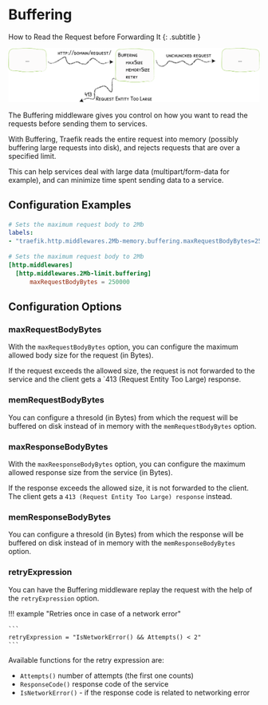 # Buffering

How to Read the Request before Forwarding It
{: .subtitle }

![Buffering](../assets/img/middleware/buffering.png)

The Buffering middleware gives you control on how you want to read the requests before sending them to services.

With Buffering, Traefik reads the entire request into memory (possibly buffering large requests into disk), and rejects requests that are over a specified limit.

This can help services deal with large data (multipart/form-data for example), and can minimize time spent sending data to a service.

## Configuration Examples

```yaml tab="Docker"
# Sets the maximum request body to 2Mb
labels:
- "traefik.http.middlewares.2Mb-memory.buffering.maxRequestBodyBytes=250000"
```

```toml tab="File"
# Sets the maximum request body to 2Mb
[http.middlewares]
  [http.middlewares.2Mb-limit.buffering]
      maxRequestBodyBytes = 250000
```

## Configuration Options

### maxRequestBodyBytes

With the `maxRequestBodyBytes` option, you can configure the maximum allowed body size for the request (in Bytes).

If the request exceeds the allowed size, the request is not forwarded to the service and the client gets a `413 (Request Entity Too Large) response.

### memRequestBodyBytes

You can configure a thresold (in Bytes) from which the request will be buffered on disk instead of in memory with the `memRequestBodyBytes` option. 

### maxResponseBodyBytes

With the `maxReesponseBodyBytes` option, you can configure the maximum allowed response size from the service (in Bytes).

If the response exceeds the allowed size, it is not forwarded to the client. The client gets a `413 (Request Entity Too Large) response` instead.

### memResponseBodyBytes

You can configure a thresold (in Bytes) from which the response will be buffered on disk instead of in memory with the `memResponseBodyBytes` option. 

### retryExpression

You can have the Buffering middleware replay the request with the help of the `retryExpression` option.

!!! example "Retries once in case of a network error"
    
    ```
    retryExpression = "IsNetworkError() && Attempts() < 2"
    ```
    
Available functions for the retry expression are:

- `Attempts()` number of attempts (the first one counts)
- `ResponseCode()` response code of the service
- `IsNetworkError()` - if the response code is related to networking error 
